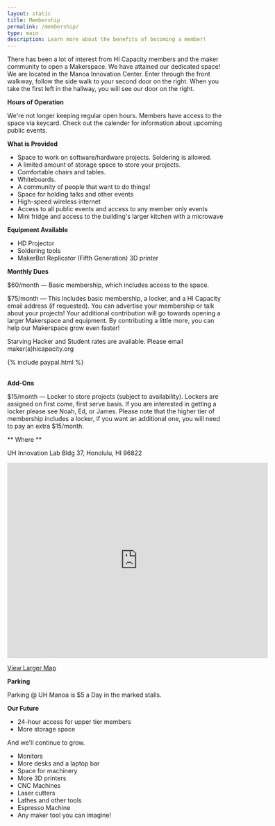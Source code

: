 ```yaml
---
layout: static
title: Membership
permalink: /membership/
type: main
description: Learn more about the benefits of becoming a member!
---
```

There has been a lot of interest from HI Capacity members and the maker community to open a Makerspace. We have attained our dedicated space! We are located in the Manoa Innovation Center. Enter through the front walkway, follow the side walk to your second door on the right. When you take the first left in the hallway, you will see our door on the right.

**Hours of Operation**

We're not longer keeping regular open hours. Members have access to the space via keycard. Check out the calender for information about upcoming public events. 

**What is Provided**

* Space to work on software/hardware projects. Soldering is allowed.
* A limited amount of storage space to store your projects.
* Comfortable chairs and tables.
* Whiteboards.
* A community of people that want to do things!
* Space for holding talks and other events
* High-speed wireless internet
* Access to all public events and access to any member only events
* Mini fridge and access to the building's larger kitchen with a microwave

**Equipment Available**

* HD Projector
* Soldering tools
* MakerBot Replicator (Fifth Generation) 3D printer

**Monthly Dues**

$60/month &mdash; Basic membership, which includes access to the space.

$75/month &mdash; This includes basic membership, a locker, and a HI Capacity email address (if requested). You can advertise your membership or talk about your projects! Your additional contribution will go towards opening a larger Makerspace and equipment. By contributing a little more, you can help our Makerspace grow even faster!

Starving Hacker and Student rates are available. Please email maker(a)hicapacity.org

<div> <!-- Membership Widget -->
{% include paypal.html %}
</div>

<br/>

**Add-Ons**

$15/month &mdash; Locker to store projects (subject to availability). Lockers are assigned on first come, first serve basis. If you are interested in getting a locker please see Noah, Ed, or James. Please note that the higher tier of membership includes a locker, if you want an additional one, you will need to pay an extra $15/month.

** Where **

UH Innovation Lab Bldg 37, Honolulu, HI 96822 
<div>
  <iframe src="https://www.google.com/maps/place/University+of+Hawaii+Innovation+Lab+(iLab)/@21.2978497,-157.8196382,17z/data=!4m8!1m2!2m1!1silab+building+37+UH+manoa!3m4!1s0x0:0xbbd507660354cb9a!8m2!3d21.2987597!4d-157.8177868" width="600" height="450" frameborder="0" style="border:0"></iframe><br>
</div>

[View Larger Map](https://goo.gl/maps/UBHN3)

**Parking**

Parking @ UH Manoa is $5 a Day in the marked stalls.  

**Our Future**

* 24-hour access for upper tier members
* More storage space

And we'll continue to grow.

* Monitors
* More desks and a laptop bar
* Space for machinery
* More 3D printers
* CNC Machines
* Laser cutters
* Lathes and other tools
* Espresso Machine
* Any maker tool you can imagine!
